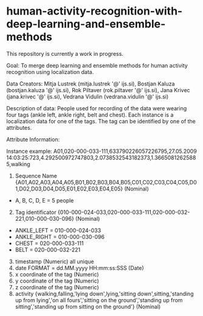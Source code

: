 # human-activity-recognition-with-deep-learning-and-ensemble-methods
This repository is currently a work in progress. 

Goal:
To merge deep learning and ensemble methods for human activity recognition using localization data. 

Data Creators:
Mitja Lustrek (mitja.lustrek '@' ijs.si), Bostjan Kaluza (bostjan.kaluza '@' ijs.si), Rok Piltaver (rok.piltaver '@' ijs.si), 
Jana Krivec (jana.krivec '@' ijs.si), Vedrana Vidulin (vedrana.vidulin '@' ijs.si)


Description of data:
People used for recording of the data were wearing four tags (ankle left, ankle right, belt and chest).
Each instance is a localization data for one of the tags. The tag can be identified by one of the attributes.

Attribute Information:

Instance example: A01,020-000-033-111,633790226057226795,27.05.2009 14:03:25:723,4.292500972747803,2.0738532543182373,1.36650812625885,walking

1) Sequence Name {A01,A02,A03,A04,A05,B01,B02,B03,B04,B05,C01,C02,C03,C04,C05,D01,D02,D03,D04,D05,E01,E02,E03,E04,E05} (Nominal)
- A, B, C, D, E = 5 people
2) Tag identificator {010-000-024-033,020-000-033-111,020-000-032-221,010-000-030-096} (Nominal)
- ANKLE_LEFT = 010-000-024-033
- ANKLE_RIGHT = 010-000-030-096
- CHEST = 020-000-033-111
- BELT = 020-000-032-221
3) timestamp (Numeric) all unique
4) date FORMAT = dd.MM.yyyy HH:mm:ss:SSS (Date)
5) x coordinate of the tag (Numeric)
6) y coordinate of the tag (Numeric)
7) z coordinate of the tag (Numeric)
8) activity {walking,falling,'lying down',lying,'sitting down',sitting,'standing up from lying','on all fours','sitting on the ground','standing up from sitting','standing up from sitting on the ground'} (Nominal)



